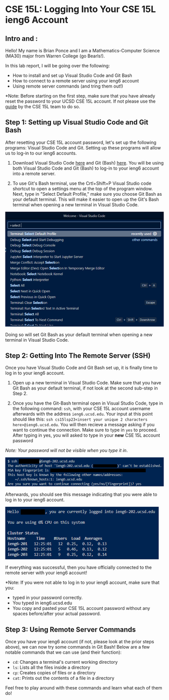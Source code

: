 # CSE 15L: Logging Into Your CSE 15L ieng6 Account 

## Intro and :

Hello! My name is Brian Ponce and I am a Mathematics-Computer Science (MA30) major from Warren College (go Bearls!). 

In this lab report, I will be going over the following:

* How to install and set up Visual Studio Code and Git Bash
* How to connect to a remote server using your ieng6 account
* Using remote server commands (and tring them out!)

*Note: Before starting on the first step, make sure that you have already reset the password to your UCSD CSE 15L account. If not please use the [guide](https://drive.google.com/file/d/17IDZn8Qq7Q0RkYMxdiIR0o6HJ3B5YqSW/view?usp=sharing) by the CSE 15L team to do so.

## Step 1: Setting up Visual Studio Code and Git Bash

After resetting your CSE 15L account password, let's set up the following programs: Visual Studio Code and Git. Setting up these programs will allow us to log-in to our ieng6 accounts.

1) Download Visual Studio Code [here](https://code.visualstudio.com/download) and Git (Bash) [here](https://gitforwindows.org/). You will be using both Visual Studio Code and Git (Bash) to log-in to your ieng6 account into a remote server.

2) To use Git's Bash terminal, use the Crtl+Shift+P Visual Studio code shortcut to open a settings menu at the top of the program window. Next, type in "Select Default Profile," make sure you choose Git Bash as your default terminal. This will make it easier to open up the Git's Bash terminal when opening a new terminal in Visual Studio Code.

![ImageTwo](https://raw.githubusercontent.com/bponce04/cse15l-lab-reports/main/Select%20Default%20Profile.png)

Doing so will set Git Bash as your default terminal when opening a new terminal in Visual Studio Code.

## Step 2: Getting Into The Remote Server (SSH)

Once you have Visual Studio Code and Git Bash set up, it is finally time to log in to your ieng6 account. 
  
1) Open up a new terminal in Visual Studio Code. Make sure that you have Git Bash as your default terminal, if not look at the second sub-step in Step 2.
  
3) Once you have the Git-Bash terminal open in Visual Studio Code, type in the following command: `ssh`, with your CSE 15L account username afterwards with the address `ieng6.ucsd.edu`. Your input at this point should like this: `ssh cs15lsp23<insert your unique 2 characters here>@ieng6.ucsd.edu`. You will then recieve a message asking if you want to continue the connection. Make sure to type in `yes` to proceed. After typing in yes, you will asked to type in your **new** CSE 15L account password 

*Note: Your password will not be visible when you type it in*.

![ImageThree](https://raw.githubusercontent.com/bponce04/cse15l-lab-reports/main/Connection%20Prompt.png)

Afterwards, you should see this message indicating that you were able to log in to your ieng6 account. 

![ImageFour](https://raw.githubusercontent.com/bponce04/cse15l-lab-reports/main/Successful%20Connection.png)

If everything was successful, then you have officially connected to the remote server with your ieng6 account! 

*Note: If you were not able to log in to your ieng6 account, make sure that you:

* typed in your password correctly. 
* You typed in ieng6.ucsd.edu 
* You copy and pasted your CSE 15L account password without any spaces before/after your actual password.

## Step 3: Using Remote Server Commands

Once you have your ieng6 account (if not, please look at the prior steps above), we can now try some commands in Git Bash! Below are a few notable commands that we can use (and their function):

* `cd`: Changes a terminal's current working directory
*  `ls`: Lists all the files inside a directory
*  `cp`: Creates copies of files or a directory
*  `cat`: Prints out the contents of a file in a directory

Feel free to play around with these commands and learn what each of them do!

  










